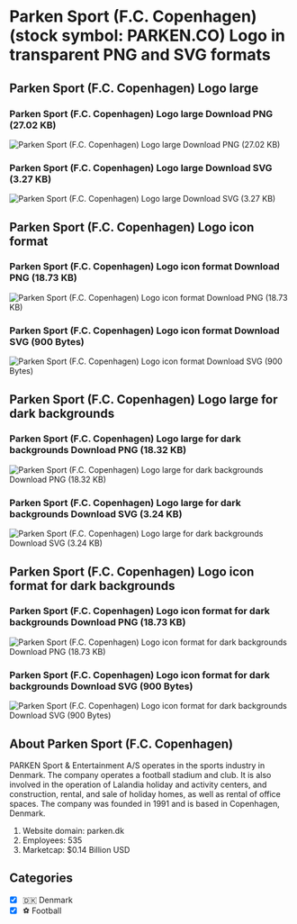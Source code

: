 # Parken Sport (F.C. Copenhagen) (stock symbol: PARKEN.CO) Logo in transparent PNG and SVG formats

## Parken Sport (F.C. Copenhagen) Logo large

### Parken Sport (F.C. Copenhagen) Logo large Download PNG (27.02 KB)

![Parken Sport (F.C. Copenhagen) Logo large Download PNG (27.02 KB)](/img/orig/PARKEN.CO_BIG-1726aa39.png)

### Parken Sport (F.C. Copenhagen) Logo large Download SVG (3.27 KB)

![Parken Sport (F.C. Copenhagen) Logo large Download SVG (3.27 KB)](/img/orig/PARKEN.CO_BIG-9cba83bc.svg)

## Parken Sport (F.C. Copenhagen) Logo icon format

### Parken Sport (F.C. Copenhagen) Logo icon format Download PNG (18.73 KB)

![Parken Sport (F.C. Copenhagen) Logo icon format Download PNG (18.73 KB)](/img/orig/PARKEN.CO-6b26f975.png)

### Parken Sport (F.C. Copenhagen) Logo icon format Download SVG (900 Bytes)

![Parken Sport (F.C. Copenhagen) Logo icon format Download SVG (900 Bytes)](/img/orig/PARKEN.CO-01810a5b.svg)

## Parken Sport (F.C. Copenhagen) Logo large for dark backgrounds

### Parken Sport (F.C. Copenhagen) Logo large for dark backgrounds Download PNG (18.32 KB)

![Parken Sport (F.C. Copenhagen) Logo large for dark backgrounds Download PNG (18.32 KB)](/img/orig/PARKEN.CO_BIG.D-d7e6abb2.png)

### Parken Sport (F.C. Copenhagen) Logo large for dark backgrounds Download SVG (3.24 KB)

![Parken Sport (F.C. Copenhagen) Logo large for dark backgrounds Download SVG (3.24 KB)](/img/orig/PARKEN.CO_BIG.D-23819e51.svg)

## Parken Sport (F.C. Copenhagen) Logo icon format for dark backgrounds

### Parken Sport (F.C. Copenhagen) Logo icon format for dark backgrounds Download PNG (18.73 KB)

![Parken Sport (F.C. Copenhagen) Logo icon format for dark backgrounds Download PNG (18.73 KB)](/img/orig/PARKEN.CO.D-a5aeebf9.png)

### Parken Sport (F.C. Copenhagen) Logo icon format for dark backgrounds Download SVG (900 Bytes)

![Parken Sport (F.C. Copenhagen) Logo icon format for dark backgrounds Download SVG (900 Bytes)](/img/orig/PARKEN.CO.D-312849a6.svg)

## About Parken Sport (F.C. Copenhagen)

PARKEN Sport & Entertainment A/S operates in the sports industry in Denmark. The company operates a football stadium and club. It is also involved in the operation of Lalandia holiday and activity centers, and construction, rental, and sale of holiday homes, as well as rental of office spaces. The company was founded in 1991 and is based in Copenhagen, Denmark.

1. Website domain: parken.dk
2. Employees: 535
3. Marketcap: $0.14 Billion USD


## Categories
- [x] 🇩🇰 Denmark
- [x] ⚽ Football
